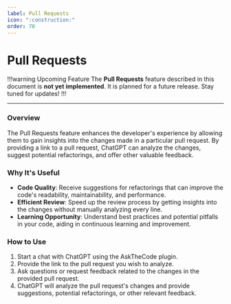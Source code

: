 ```yaml
---
label: Pull Requests
icon: ":construction:"
order: 70
---
```


# Pull Requests

!!!warning Upcoming Feature
The **Pull Requests** feature described in this document is **not yet implemented**. It is planned for a future release. Stay tuned for updates!
!!!

---

### Overview
The Pull Requests feature enhances the developer's experience by allowing them to gain insights into the changes made in a particular pull request. By providing a link to a pull request, ChatGPT can analyze the changes, suggest potential refactorings, and offer other valuable feedback.

### Why It's Useful
- **Code Quality**: Receive suggestions for refactorings that can improve the code's readability, maintainability, and performance.
- **Efficient Review**: Speed up the review process by getting insights into the changes without manually analyzing every line.
- **Learning Opportunity**: Understand best practices and potential pitfalls in your code, aiding in continuous learning and improvement.


### How to Use
1. Start a chat with ChatGPT using the AskTheCode plugin.
2. Provide the link to the pull request you wish to analyze.
3. Ask questions or request feedback related to the changes in the provided pull request.
4. ChatGPT will analyze the pull request's changes and provide suggestions, potential refactorings, or other relevant feedback.